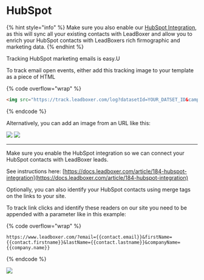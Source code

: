 # HubSpot

{% hint style="info" %}
Make sure you also enable our [HubSpot Integration](../../for-support/hubspot.md), as this will sync all your existing contacts with LeadBoxer and allow you to enrich your HubSpot contacts with LeadBoxers rich firmographic and marketing data.
{% endhint %}

Tracking HubSpot marketing emails is easy.U

To track email open events, either add this tracking image to your template as a piece of HTML

{% code overflow="wrap" %}
```html
<img src="https://track.leadboxer.com/log?datasetId=YOUR_DATSET_ID&campaign=Newsletter&email={{contact.email}}"/>
```
{% endcode %}

Alternatively, you can add an image from an URL  like this:

![](https://d33v4339jhl8k0.cloudfront.net/docs/assets/565e1cb7c697915b26a5c214/images/5d9f34c22c7d3a7e9ae25805/file-Z3n5jih2z8.png) ![](https://d33v4339jhl8k0.cloudfront.net/docs/assets/565e1cb7c697915b26a5c214/images/5d9f352f2c7d3a7e9ae2581d/file-AheGf4jI5H.png)

***

Make sure you enable the HubSpot integration so we can connect your HubSpot contacts with LeadBoxer leads.

See instructions here: [https://docs.leadboxer.com/article/184-hubspot-integration](https://docs.leadboxer.com/article/184-hubspot-integration)

Optionally, you can also identify your HubSpot contacts using merge tags on the links to your site.

To track link clicks and identify these readers on our site you need to be appended with a parameter like in this example:

{% code overflow="wrap" %}
```url
https://www.leadboxer.com/?email={{contact.email}}&firstName={{contact.firstname}}&lastName={{contact.lastname}}&companyName={{company.name}}
```
{% endcode %}

![](https://d33v4339jhl8k0.cloudfront.net/docs/assets/565e1cb7c697915b26a5c214/images/5d9f372404286364bc903d64/file-NstHPmk2UM.png)
